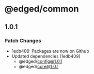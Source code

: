 # @edged/common

## 1.0.1

### Patch Changes

- 1edb409: Packages are now on Github
- Updated dependencies [1edb409]
  - @edged/config@1.0.1
  - @edged/core@1.0.1

